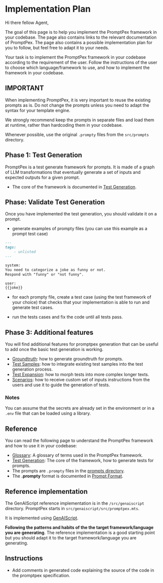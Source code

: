 # Implementation Plan

Hi there fellow Agent,

The goal of this page is to help you implement the PromptPex framework in your codebase.
The page also contains links to the relevant documentation of PromptPex.
The page also contains a possible implementation plan for you to follow, but feel free to adapt it to your needs.

Your task is to implement the PromptPex framework in your codebase according to the requirement of the user. Follow the instructions of the user to choose which language/framework to use, and how to implement the framework in your codebase.

## IMPORTANT

When implementing PromptPex, it is very important to reuse the existing prompts as is. Do not change the prompts unless you need to adapt the syntax for your template engine.

We strongly recommend keep the prompts in separate files and load them
at runtime, rather than hardcoding them in your codebase.

Whenever possible, use the original `.prompty` files from the `src/prompts` directory.

## Phase 1: Test Generation

PromptPex is a test generate framework for prompts. It is made of a graph of LLM transformations that eventually generate a set of
inputs and expected outputs for a given prompt.

- The core of the framework is documented in [Test Generation](docs/src/content/docs/reference/test-generation.md).

## Phase: Validate Test Generation

Once you have implemented the test generation, you should validate it on a prompt.

- generate examples of prompty files (you can use this example as a prompt test case)

```markdown
---
tags:
    - unlisted
---

system:
You need to categorize a joke as funny or not.
Respond with "funny" or "not funny".

user:
{{joke}}
```

- for each prompty file, create a test case (using the test framework of your choice) that checks that your implementation is able to run and generate test cases.

- run the tests cases and fix the code until all tests pass.

## Phase 3: Additional features

You will find additional features for promptpex generation that can be useful to add once the basic test generation is working.

- [Groundtruth](docs/src/content/docs/reference/groundtruth.md): how to generate groundtruth for prompts.
- [Test Samples](docs/src/content/docs/reference/test-samples.md): how to integrate existing test samples into the test generation process.
- [Test Expansion](docs/src/content/docs/reference/test-expansion.md): how to morph tests into more complex longer texts.
- [Scenarios](docs/src/content/docs/reference/scenarios.md): how to receive custom set of inputs instructions from the users and use it to guide the generation of tests.

### Notes

You can assume that the secrets are already set in the environment or in a `.env` file
that can be loaded using a library.

## Reference

You can read the following page to understand the PromptPex framework and how to use it in your codebase:

- [Glossary](docs/src/content/docs/reference/glossary.md): A glossary of terms used in the PromptPex framework.
- [Test Generation](docs/src/content/docs/reference/test-generation.md): The core of the framework, how to generate tests for prompts.
- The prompts are `.prompty` files in the [prompts directory](src/prompts).
- The **.prompty** format is documented in [Prompt Format](docs/src/content/docs/reference/prompt-format.md).

## Reference implementation

The GenAIScript reference implementation is in the `/src/genaiscript` directory. PromptPex starts in `src/genaiscript/src/promptpex.mts`.

It is implemented using [GenAIScript](https://microsoft.github.io/genaiscript/).

**Following the patterns and habits of the the target framework/language you are generating**.
The reference implementation is a good starting point but you should adapt it to the target framework/language you are generating.

## Instructions

- Add comments in generated code explaining the source of the code in the promptpex specification.